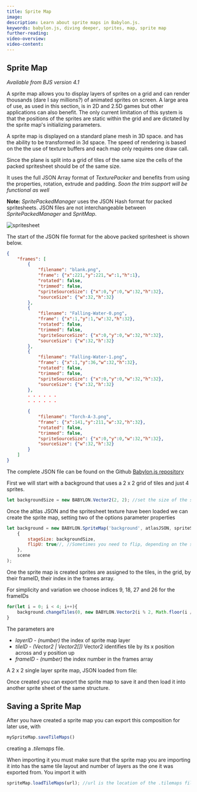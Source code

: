 ```yaml
---
title: Sprite Map
image: 
description: Learn about sprite maps in Babylon.js.
keywords: babylon.js, diving deeper, sprites, map, sprite map
further-reading:
video-overview:
video-content:
---
```


## Sprite Map 
*Available from BJS version 4.1*

A sprite map allows you to display layers of sprites on a grid and can render thousands (dare I say millions?) of animated sprites on screen.  A large area of use, as used in this section, is in 2D and 2.5D games but other applications can also benefit. The only current limitation of this system is that the positions of the sprites are static within the grid and are dictated by the sprite map's initializing parameters. 

A  sprite map is displayed on a standard plane mesh in 3D space. and has the ability to be transformed in 3d space.  The speed of rendering is based on the the use of texture buffers and each map only requires one draw call.

Since the plane is split into a grid of tiles of the same size the cells of the packed spritesheet should be of the same size.

It uses the full JSON Array format of _TexturePacker_ and benefits from using the properties, rotation, extrude and padding.  *Soon the trim support will be functional as well*

**Note:** *SpritePackedManager* uses the JSON Hash format for packed spritesheets. JSON files are not interchangeable between *SpritePackedManager* and *SpritMap*.

![spritesheet](/img/how_to/Sprites/legends.png)

The start of the JSON file format for the above packed spritesheet is shown below.

```json
{
    "frames": [
        {
	        "filename": "blank.png",
	        "frame": {"x":221,"y":221,"w":1,"h":1},
	        "rotated": false,
	        "trimmed": false,
	        "spriteSourceSize": {"x":0,"y":0,"w":32,"h":32},
	        "sourceSize": {"w":32,"h":32}
        },
        {
	        "filename": "Falling-Water-0.png",
	        "frame": {"x":1,"y":1,"w":32,"h":32},
	        "rotated": false,
	        "trimmed": false,
	        "spriteSourceSize": {"x":0,"y":0,"w":32,"h":32},
	        "sourceSize": {"w":32,"h":32}
        },
        {
	        "filename": "Falling-Water-1.png",
	        "frame": {"x":1,"y":36,"w":32,"h":32},
	        "rotated": false,
	        "trimmed": false,
	        "spriteSourceSize": {"x":0,"y":0,"w":32,"h":32},
	        "sourceSize": {"w":32,"h":32}
        },
        . . . . . . 
        . . . . . .

        {
	        "filename": "Torch-A-3.png",
	        "frame": {"x":141,"y":211,"w":32,"h":32},
	        "rotated": false,
	        "trimmed": false,
	        "spriteSourceSize": {"x":0,"y":0,"w":32,"h":32},
	        "sourceSize": {"w":32,"h":32}
        }
    ]
}
```
The complete JSON file can be found on the Github [Babylon.js repository](https://github.com/BabylonJS/Babylon.js/tree/master/packages/tools/playground/textures/spriteMap/none_trimmed/Legends_Level_A.json)

First we will start with a background that uses a 2 x 2 grid of tiles and just 4 sprites.


```javascript
let backgroundSize = new BABYLON.Vector2(2, 2); //set the size of the sprite map stage
```

Once the altlas JSON and the spritesheet texture have been loaded we can create the sprite map, setting two of the options parameter properties
```javascript
let background = new BABYLON.SpriteMap('background', atlasJSON, spriteSheet,
    {
        stageSize: backgroundSize,
        flipU: true//, //Sometimes you need to flip, depending on the sprite format.
    },
    scene
);
```

One the sprite map is created sprites are assigned to the tiles, in the grid, by their frameID, their index in the frames array. 

For simplicity and variation we choose indices 9, 18, 27 and 26 for the frameIDs
```javascript
for(let i = 0; i < 4; i++){
    background.changeTiles(0, new BABYLON.Vector2(i % 2, Math.floor(i / 2)), 9 * i + 9)
}
```
The parameters are

- _layerID_ - _(number)_ the index of sprite map layer
- _tileID_ - _(Vector2 | Vector2[])_ Vector2 identifies tile by its x position across and y position up
- _frameID_ - _(number)_ the index number in the frames array


A 2 x 2 single layer sprite map, JSON loaded from file: <Playground id="#YCY2IL#14" title="Single Layer Sprite Map From A File" description="Simple example of a 2x2 single layer sprite map loaded from a .json file."/>

Once created you can export the sprite map to save it and then load it into another sprite sheet of the same structure.

## Saving a Sprite Map
After you have created a sprite map you can export this composition for later use, with

```javascript
mySpriteMap.saveTileMaps()
```
creating a *.tilemaps* file.

When importing it you must make sure that the sprite map you are importing it into has the same tile layout and number of layers as the one it was exported from.  You import it with

```javascript
spriteMap.loadTileMaps(url); //url is the location of the .tilemaps file
```
